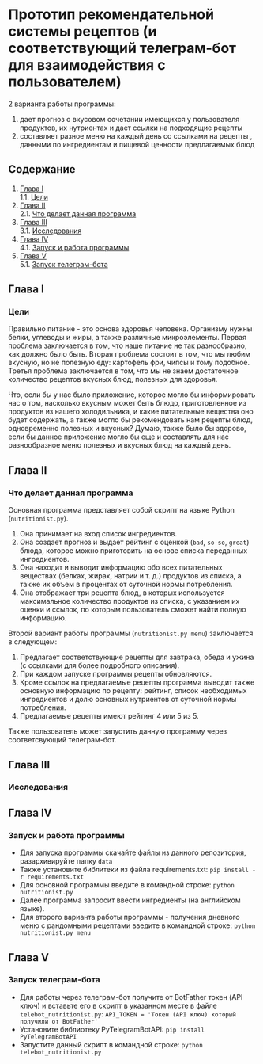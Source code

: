 # Прототип рекомендательной системы рецептов (и соответствующий телеграм-бот для взаимодействия с пользователем)
2 варианта работы программы: 
1) дает прогноз о вкусовом сочетании имеющихся у пользователя продуктов, их нутриентах и дает ссылки на подходящие рецепты 
2) составляет разное меню на каждый день со ссылками на рецепты , данными по ингредиентам и пищевой ценности  предлагаемых блюд

## Содержание

1. [Глава I](#глава-i) \
    1.1. [Цели](#Цели)
2. [Глава II](#глава-ii) \
    2.1. [Что делает данная программа](#Что-делает-данная-программа)
3. [Глава III](#глава-iii) \
    3.1. [Исследования](#Исследования)
4. [Глава IV](#глава-iv) \
    4.1. [Запуск и работа программы](#Запуск-и-работа-программы)
5. [Глава V](#глава-v) \
    5.1. [Запуск телеграм-бота](#Запуск-телеграм-бота)

   

## Глава I
### Цели

Правильно питание - это основа здоровья человека. Организму нужны белки, углеводы и жиры, а также различные микроэлементы.
Первая проблема заключается в том, что наше питание не так разнообразно, как должно было быть.
Вторая проблема состоит в том, что мы любим вкусную, но не полезную еду: картофель фри, чипсы и тому подобное. 
Третья проблема заключается в том, что мы не знаем достаточное количество рецептов вкусных блюд, полезных для здоровья.

Что, если бы у нас было приложение, которое могло бы информировать нас о том, насколько вкусным может быть блюдо, приготовленное из продуктов из нашего холодильника, и какие питательные вещества оно будет содержать, а также могло бы рекомендовать нам рецепты блюд, одновременно полезных и вкусных? Думаю, также было бы здорово, если бы данное приложение могло бы еще и составлять для нас разнообразное меню полезных и вкусных блюд на каждый день.

## Глава II
### Что делает данная программа

Основная программа представляет собой скрипт на языке Python (`nutritionist.py`).
1. Она принимает на вход список ингредиентов.
2. Она создает прогноз и выдает рейтинг с оценкой (`bad`, `so-so`, `great`) блюда, которое можно приготовить на основе списка переданных ингредиентов.
3. Она находит и выводит информацию обо всех питательных веществах (белках, жирах, натрии и т. д.) продуктов из списка, а также их объем в процентах от суточной нормы потребления.
4. Она отображает три рецепта блюд, в которых используется максимальное количество продуктов из списка, с указанием их оценки и ссылок, по которым пользователь сможет найти полную информацию.

Второй вариант работы программы (`nutritionist.py menu`) заключается в следующем:
1. Предлагает соответствующие рецепты для завтрака, обеда и ужина (с ссылками для более подробного описания).
2. При каждом запуске программы рецепты обновляются.
3. Кроме ссылок на предлагаемые рецепты программа выводит также основную информацию по рецепту: 
рейтинг, список необходимых ингредиентов и долю основных нутриентов от суточной нормы потребления.
4. Предлагаемые рецепты имеют рейтинг 4 или 5 из 5.

Также пользователь может запустить данную программу через соответсвующий телеграм-бот.

## Глава III
### Исследования


## Глава IV
### Запуск и работа программы

 - Для запуска программы скачайте файлы из данного репозитория, разархивируйте папку `data`
 - Также установите библитеки из файла requirements.txt: `pip install -r requirements.txt`
 - Для основной программы введите в командной строке: `python nutritionist.py`
 - Далее программа запросит ввести ингредиенты (на английском языке).
 - Для второго варианта работы программы - получения дневного меню с рандомными рецептами введите в командной строке: `python nutritionist.py menu`

## Глава V
### Запуск телеграм-бота

 - Для работы через телеграм-бот получите от BotFather токен (API ключ) и вставьте его в скрипт в указанном месте в файле `telebot_nutritionist.py`:
 `API_TOKEN = 'Токен (API ключ) который получили от BotFather'`
 - Установите библиотеку PyTelegramBotAPI: `pip install PyTelegramBotAPI`
 - Запустите данный скрипт в командной строке: `python telebot_nutritionist.py`
